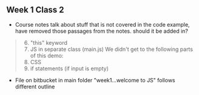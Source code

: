 ## Week 1 Class 2 ##

- Course notes talk about stuff that is not covered in the code example, have removed those passages from the notes. should it be added in?
    		
>6. "this" keyword						
>7. JS in separate class (main.js)
>We didn't get to the following parts of this demo: 
>8. CSS
>9. if statements (if input is empty)

- File on bitbucket in main folder "week1...welcome to JS" follows different outline